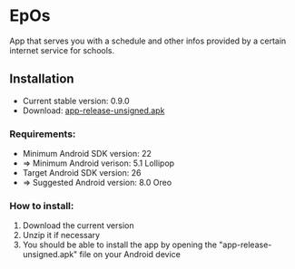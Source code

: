 # EpOs

App that serves you with a schedule and other infos provided by a certain internet service for schools.

## Installation

* Current stable version: 0.9.0
* Download: [app-release-unsigned.apk](https://github.com/jzbor/EpOs/releases/download/v0.9.0/app-release-unsigned.apk)

### Requirements:
* Minimum Android SDK version: 22
* => Minimum Android verison: 5.1 Lollipop
* Target Android SDK version: 26
* => Suggested Android version: 8.0 Oreo

### How to install:
1. Download the current version
2. Unzip it if necessary
3. You should be able to install the app by opening the "app-release-unsigned.apk" file on your Android device
